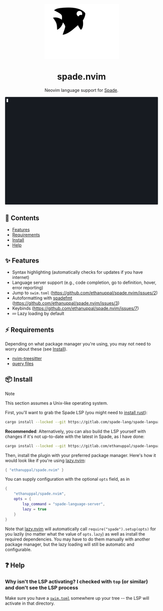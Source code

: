 <div align="center">
 <img src="./assets/logo.svg" height="180px">
 <h1>spade.nvim</h1>
 <p>Neovim language support for <a href="https://spade-lang.org">Spade</a>.</p>
</div>

![Example usage of the plugin](./assets/spade-github-dark.gif)

## 📕 Contents

- [Features](#features)
- [Requirements](#requirements)
- [Install](#install)
- [Help](#help)

<a name="features"></a>

## ✨ Features

- Syntax highlighting (automatically checks for updates if you have internet)
- Language server support (e.g., code completion, go to definition, hover, error reporting)
- Jump to `swim.toml` (<https://github.com/ethanuppal/spade.nvim/issues/2>)
- Autoformatting with [spadefmt](http://github.com/ethanuppal/spadefmt) (<https://github.com/ethanuppal/spade.nvim/issues/3>)
- Keybinds (<https://github.com/ethanuppal/spade.nvim/issues/7>)
- 💤 Lazy loading by default

<a name="requirements"></a>

## ⚡️ Requirements

Depending on what package manager you're using, you may not need to worry about these (see [Install](#install)).

- [nvim-treesitter](https://github.com/nvim-treesitter/nvim-treesitter)
- [query files](https://gitlab.com/spade-lang/spade-vim)

<a name="install"></a>

## 📦 Install

> [!NOTE]
> This section assumes a Unix-like operating system.

First, you'll want to grab the Spade LSP (you might need to [install
rust](https://www.rust-lang.org/tools/install)):

```sh
cargo install --locked --git https://gitlab.com/spade-lang/spade-language-server
```

**Recommended**: Alternatively, you can also build the LSP yourself with changes if it's not up-to-date with the
latest in Spade, as I have done:

```sh
cargo install --locked --git https://gitlab.com/ethanuppal/spade-language-server
```

Then, install the plugin with your preferred package manager.
Here's how it would look like if you're using [lazy.nvim](https://github.com/folke/lazy.nvim):

```lua
{ "ethanuppal/spade.nvim" }
```

You can supply configuration with the optional `opts` field, as in

```lua
{
    "ethanuppal/spade.nvim",
    opts = {
        lsp_command = "spade-language-server",
        lazy = true
    }
}
```

Note that [lazy.nvim](https://github.com/folke/lazy.nvim) will automatically call `require("spade").setup(opts)` for you lazily (no matter what the value of `opts.lazy`) as well as install the required dependencies.
You may have to do them manually with another package manager, but the lazy
loading will still be automatic and configurable.

<a name="help"></a>

## ❓ Help

### Why isn't the LSP activating? I checked with `top` (or similar) and don't see the LSP process

Make sure you have a [`swim.toml`](https://docs.spade-lang.org/swim_project_configuration/config__Config.html) somewhere up your tree -- the LSP will activate in that directory.
